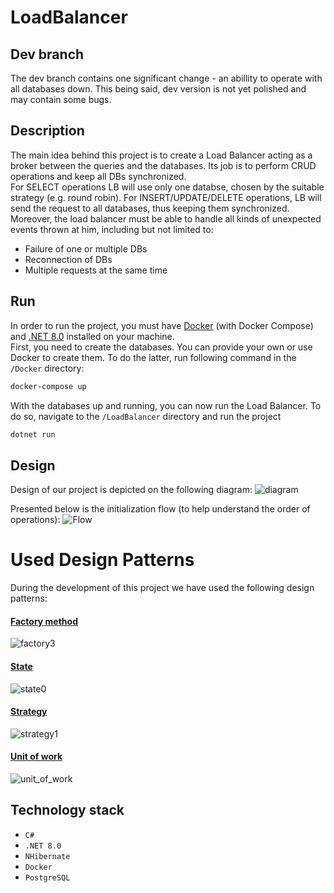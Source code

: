 # LoadBalancer
## Dev branch
The dev branch contains one significant change - an abillity to operate with all databases down. This being said, dev version is not yet polished and may contain some bugs.

## Description
The main idea behind this project is to create a Load Balancer acting as a broker between the queries and the databases. Its job is to perform CRUD operations and keep all DBs synchronized.  
For SELECT operations LB will use only one databse, chosen by the suitable strategy (e.g. round robin). For INSERT/UPDATE/DELETE operations, LB will send the request to all databases, thus keeping them synchronized. 
Moreover, the load balancer must be able to handle all kinds of unexpected events thrown at him, including but not limited to:
- Failure of one or multiple DBs
- Reconnection of DBs
- Multiple requests at the same time


## Run
In order to run the project, you must have [Docker](https://www.docker.com/products/docker-desktop/) (with Docker Compose) and [.NET 8.0](https://dotnet.microsoft.com/en-us/download) 
installed on your machine.  
First, you need to create the databases. You can provide your own or use Docker to create them. To do the latter, run following command in the `/Docker` directory:
```bash
docker-compose up
```
With the databases up and running, you can now run the Load Balancer. To do so, navigate to the `/LoadBalancer` directory and run the project
```bash
dotnet run
```


## Design
Design of our project is depicted on the following diagram:
![diagram](https://github.com/lursz/LoadBalancer/assets/93160829/b1dc3d0e-7216-41d2-af59-823c2c31b3b3)


Presented below is the initialization flow (to help understand the order of operations):
![Flow](https://github.com/lursz/LoadBalancer/assets/64146291/ebb09d86-8915-4b79-bebc-2df979f096ea)


# Used Design Patterns
During the development of this project we have used the following design patterns:
#### [Factory method](https://refactoring.guru/design-patterns/factory-method)
![factory3](https://github.com/lursz/LoadBalancer/assets/93160829/3f1314ff-250f-474f-a5ae-be1f5c339dde)

#### [State](https://refactoring.guru/design-patterns/state)
![state0](https://github.com/lursz/LoadBalancer/assets/93160829/34ace22a-7f64-43ac-b0c3-83d76946a499)


#### [Strategy](https://refactoring.guru/design-patterns/strategy)
![strategy1](https://github.com/lursz/LoadBalancer/assets/93160829/98530907-16b0-4c5a-9f3f-f8788e967220)


#### [Unit of work](https://en.wikipedia.org/wiki/Unit_of_work)
![unit_of_work](https://github.com/lursz/LoadBalancer/assets/93160829/9c390684-09f6-4561-b3d6-432930a97170)



## Technology stack
- `C#`
- `.NET 8.0`
- `NHibernate`
- `Docker`
- `PostgreSQL`



